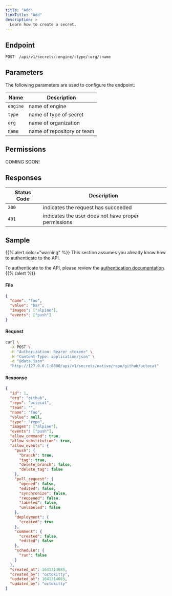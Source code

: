 ```yaml
---
title: "Add"
linkTitle: "Add"
description: >
  Learn how to create a secret.
---
```


## Endpoint

```
POST  /api/v1/secrets/:engine/:type/:org/:name
```

## Parameters

The following parameters are used to configure the endpoint:

| Name     | Description                |
| -------- | -------------------------- |
| `engine` | name of engine             |
| `type`   | name of type of secret     |
| `org`    | name of organization       |
| `name`   | name of repository or team |

## Permissions

COMING SOON!

## Responses

| Status Code | Description                                         |
| ----------- | --------------------------------------------------- |
| `200`       | indicates the request has succeeded                 |
| `401`       | indicates the user does not have proper permissions |

## Sample

{{% alert color="warning" %}}
This section assumes you already know how to authenticate to the API.

To authenticate to the API, please review the [authentication documentation](/docs/reference/api/authentication/).
{{% /alert %}}

#### File

```json
{
  "name": "foo",
  "value": "bar",
  "images": ["alpine"],
  "events": ["push"]
}
```

#### Request

```sh
curl \
  -X POST \
  -H "Authorization: Bearer <token>" \
  -H "Content-Type: application/json" \
  -d "@data.json"
  "http://127.0.0.1:8080/api/v1/secrets/native/repo/github/octocat"
```

#### Response

```json
{
  "id": 1,
  "org": "github",
  "repo": "octocat",
  "team": "",
  "name": "foo",
  "value": null,
  "type": "repo",
  "images": ["alpine"],
  "events": ["push"],
  "allow_command": true,
  "allow_substitution": true,
  "allow_events": {
    "push": {
      "branch": true,
      "tag": true,
      "delete_branch": false,
      "delete_tag": false
    },
    "pull_request": {
      "opened": false,
      "edited": false,
      "synchronize": false,
      "reopened": false,
      "labeled": false,
      "unlabeled": false
    },
    "deployment": {
      "created": true
    },
    "comment": {
      "created": false,
      "edited": false
    },
    "schedule": {
      "run": false
    }
  },
  "created_at": 1641314085,
  "created_by": "octokitty",
  "updated_at": 1641314085,
  "updated_by": "octokitty"
}
```
